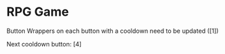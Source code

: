 # RPG Game
 
Button Wrappers on each button with a cooldown need to be updated ([1])

Next cooldown button: [4]
